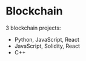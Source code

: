 # Blockchain
3 blockchain projects: 
<ul>
  <li>Python, JavaScript, React
  <li>JavaScript, Solidity, React
  <li>C++
</ul>


<script>python3 -m venv blockchain-env</script>
<script>python3 -m backend.blockchain.block</script>